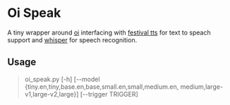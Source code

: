 # Oi Speak
A tiny wrapper around [oi](https://github.com/PureArtistry/oi) interfacing with [festival tts](https://github.com/festvox/festival) for text to speach support and [whisper](https://github.com/openai/whisper) for speech recognition.

## Usage

> oi_speak.py [-h] [--model {tiny.en,tiny,base.en,base,small.en,small,medium.en, medium,large-v1,large-v2,large}] [--trigger TRIGGER]